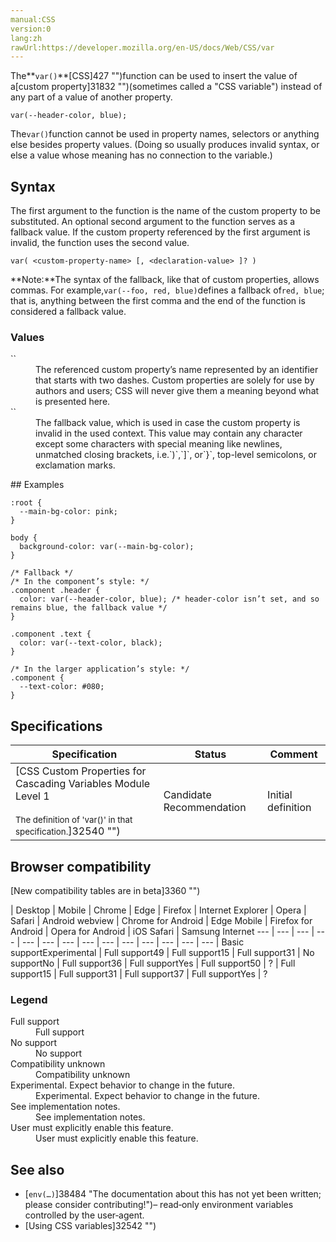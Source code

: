 ```yaml
---
manual:CSS
version:0
lang:zh
rawUrl:https://developer.mozilla.org/en-US/docs/Web/CSS/var
---
```






The**`var()`**[CSS]427 "")function can be used to insert the value of a[custom property]31832 "")(sometimes called a &quot;CSS variable&quot;) instead of any part of a value of another property.


```
var(--header-color, blue);
```


The`var()`function cannot be used in property names, selectors or anything else besides property values. (Doing so usually produces invalid syntax, or else a value whose meaning has no connection to the variable.)


## Syntax<a name="Syntax"></a>


The first argument to the function is the name of the custom property to be substituted. An optional second argument to the function serves as a fallback value. If the custom property referenced by the first argument is invalid, the function uses the second value.


```
var( <custom-property-name> [, <declaration-value> ]? )

```


**Note:**The syntax of the fallback, like that of custom properties, allows commas. For example,`var(--foo, red, blue)`defines a fallback of`red, blue`; that is, anything between the first comma and the end of the function is considered a fallback value.



### Values<a name="Values"></a>
<dl><dt id=''>`<custom-property-name>`</dt><dd>The referenced custom property’s name represented by an identifier that starts with two dashes. Custom properties are solely for use by authors and users; CSS will never give them a meaning beyond what is presented here.</dd><dt id=''>`<declaration-value>`</dt><dd>The fallback value, which is used in case the custom property is invalid in the used context. This value may contain any character except some characters with special meaning like newlines, unmatched closing brackets, i.e.`)`,`]`, or`}`, top-level semicolons, or exclamation marks.</dd></dl>
## Examples<a name="Examples"></a>

```
:root {
  --main-bg-color: pink;
}

body {
  background-color: var(--main-bg-color);
}
```

```
/* Fallback */
/* In the component’s style: */
.component .header {
  color: var(--header-color, blue); /* header-color isn’t set, and so remains blue, the fallback value */
}

.component .text {
  color: var(--text-color, black);
}

/* In the larger application’s style: */
.component {
  --text-color: #080;
}
```

## Specifications<a name="Specifications"></a>

Specification | Status | Comment 
 ---  |  ---  |  ---  | 
[CSS Custom Properties for Cascading Variables Module Level 1<br></br><small>The definition of &#39;var()&#39; in that specification.</small>]32540 "") | Candidate Recommendation | Initial definition 


## Browser compatibility<a name="Browser_compatibility"></a>




[New compatibility tables are in beta<i></i>]3360 "")

 | <abbr>Desktop<i></i></abbr> | <abbr>Mobile<i></i></abbr> 
 | <abbr>Chrome<i></i></abbr> | <abbr>Edge<i></i></abbr> | <abbr>Firefox<i></i></abbr> | <abbr>Internet Explorer<i></i></abbr> | <abbr>Opera<i></i></abbr> | <abbr>Safari<i></i></abbr> | <abbr>Android webview<i></i></abbr> | <abbr>Chrome for Android<i></i></abbr> | <abbr>Edge Mobile<i></i></abbr> | <abbr>Firefox for Android<i></i></abbr> | <abbr>Opera for Android<i></i></abbr> | <abbr>iOS Safari<i></i></abbr> | <abbr>Samsung Internet<i></i></abbr> 
 ---  |  ---  |  ---  |  ---  |  ---  |  ---  |  ---  |  ---  |  ---  |  ---  |  ---  |  ---  |  ---  |  ---  | 
Basic support<abbr>Experimental<i></i></abbr> | <abbr>Full support</abbr>49 | <abbr>Full support</abbr>15 | <abbr>Full support</abbr>31 | <abbr>No support</abbr>No | <abbr>Full support</abbr>36 | <abbr>Full support</abbr>Yes | <abbr>Full support</abbr>50 | <abbr>?</abbr> | <abbr>Full support</abbr>15 | <abbr>Full support</abbr>31 | <abbr>Full support</abbr>37 | <abbr>Full support</abbr>Yes | <abbr>?</abbr> 


### Legend<a name="Legend"></a>
<dl><dt id=''><abbr>Full support</abbr></dt><dd>Full support</dd><dt id=''><abbr>No support</abbr></dt><dd>No support</dd><dt id=''><abbr>Compatibility unknown</abbr></dt><dd>Compatibility unknown</dd><dt id=''><abbr>Experimental. Expect behavior to change in the future.<i></i></abbr></dt><dd>Experimental. Expect behavior to change in the future.</dd><dt id=''><abbr>See implementation notes.<i></i></abbr></dt><dd>See implementation notes.</dd><dt id=''><abbr>User must explicitly enable this feature.<i></i></abbr></dt><dd>User must explicitly enable this feature.</dd></dl>

## See also<a name="See_also"></a>

* [`env(…)`]38484 "The documentation about this has not yet been written; please consider contributing!")– read‑only environment variables controlled by the user‑agent.
* [Using CSS variables]32542 "")



